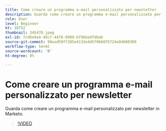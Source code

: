 ```yaml
---
title: Come creare un programma e-mail personalizzato per newsletter
description: Guarda come creare un programma e-mail personalizzato per newsletter in Marketo.
role: User
level: Beginner
kt: 10752
thumbnail: 345470.jpeg
exl-id: 7cd6e9a4-49cf-44f8-9909-bf9bbedfdbeb
source-git-commit: 98ead59ff285e4133e4d5f0668f5724a9d680309
workflow-type: tm+mt
source-wordcount: '0'
ht-degree: 0%

---
```


# Come creare un programma e-mail personalizzato per newsletter

Guarda come creare un programma e-mail personalizzato per newsletter in Marketo.

>[!VIDEO](https://video.tv.adobe.com/v/345470/?quality=12&learn=on)
